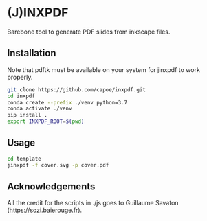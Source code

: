 # (J)INXPDF
Barebone tool to generate PDF slides from inkscape files.

## Installation
Note that pdftk must be available on your system for jinxpdf to work properly.

```bash
git clone https://github.com/capoe/inxpdf.git
cd inxpdf
conda create --prefix ./venv python=3.7
conda activate ./venv
pip install .
export INXPDF_ROOT=$(pwd)
```

## Usage
```bash
cd template
jinxpdf -f cover.svg -p cover.pdf
```

## Acknowledgements
All the credit for the scripts in ./js goes to Guillaume Savaton (https://sozi.baierouge.fr).

